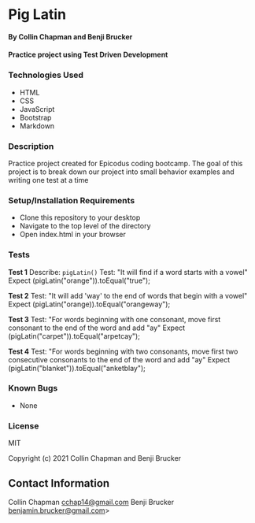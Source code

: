 # Pig Latin
#### By Collin Chapman and Benji Brucker
#### Practice project using Test Driven Development

### Technologies Used

* HTML
* CSS
* JavaScript
* Bootstrap
* Markdown

### Description

Practice project created for Epicodus coding bootcamp. The goal of this project is to break down our project into small behavior examples and writing one test at a time

###  Setup/Installation Requirements

* Clone this repository to your desktop
* Navigate to the top level of the directory
* Open index.html in your browser

### Tests

**Test 1**
Describe: `pigLatin()`
Test: "It will find if a word starts with a vowel"
Expect (pigLatin("orange")).toEqual("true");

**Test 2**
Test: "It will add 'way' to the end of words that begin with a vowel"
Expect (pigLatin("orange)).toEqual("orangeway");

**Test 3**
Test: "For words beginning with one consonant, move first consonant to the end of the word and add "ay"
Expect (pigLatin("carpet")).toEqual("arpetcay");

**Test 4**
Test: "For words beginning with two consonants, move first two consecutive consonants to the end of the word and add "ay"
Expect (pigLatin("blanket")).toEqual("anketblay");

### Known Bugs

* None

### License

MIT

Copyright (c) 2021 Collin Chapman and Benji Brucker

##  Contact Information

Collin Chapman cchap14@gmail.com
Benji Brucker benjamin.brucker@gmail.com>